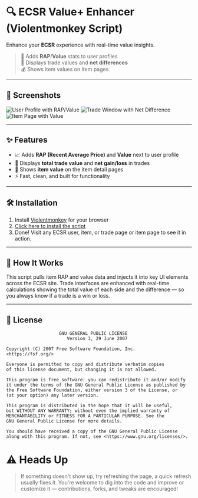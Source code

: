 # 🔍 ECSR Value+ Enhancer (Violentmonkey Script)

Enhance your **ECSR** experience with real-time value insights.

> 🎯 Adds **RAP**/**Value** stats to user profiles  
> 🔁 Displays trade values and **net differences**  
> 💰 Shows item values on item pages  

---

## 📸 Screenshots

<!-- Add your images here -->
<!-- Example: -->
![User Profile with RAP/Value](https://github.com/user-attachments/assets/86bf4f2c-9f90-4cd9-b0e0-5ba21d0feb40)
![Trade Window with Net Difference](https://github.com/user-attachments/assets/8cd4c66d-34c1-4a33-a4f6-96a214081b33)
![Item Page with Value](https://github.com/user-attachments/assets/98519208-930d-4267-bffb-844706f29f29)


---

## ✨ Features

- 📈 Adds **RAP (Recent Average Price)** and **Value** next to user profile
- 🔄 Displays **total trade value** and **net gain/loss** in trades
- 🧠 Shows **item value** on the item detail pages
- ⚡ Fast, clean, and built for functionality

---

## 🛠️ Installation

1. Install [Violentmonkey](https://violentmonkey.github.io/) for your browser
2. [Click here to install the script](https://raw.githubusercontent.com/AR-Z/RTB-ECSR/refs/heads/main/index.js) <!-- Link to your raw script -->
3. Done! Visit any ECSR user, item, or trade page or item page to see it in action.

---

## 🚀 How It Works

This script pulls item RAP and value data and injects it into key UI elements across the ECSR site. Trade interfaces are enhanced with real-time calculations showing the total value of each side and the difference — so you always know if a trade is a win or loss.

---

## 🧾 License

```text
                    GNU GENERAL PUBLIC LICENSE
                       Version 3, 29 June 2007

Copyright (C) 2007 Free Software Foundation, Inc.
<https://fsf.org/>

Everyone is permitted to copy and distribute verbatim copies
of this license document, but changing it is not allowed.

This program is free software: you can redistribute it and/or modify
it under the terms of the GNU General Public License as published by
the Free Software Foundation, either version 3 of the License, or
(at your option) any later version.

This program is distributed in the hope that it will be useful,
but WITHOUT ANY WARRANTY; without even the implied warranty of
MERCHANTABILITY or FITNESS FOR A PARTICULAR PURPOSE. See the
GNU General Public License for more details.

You should have received a copy of the GNU General Public License
along with this program. If not, see <https://www.gnu.org/licenses/>.
```
# ⚠️ Heads Up
>If something doesn't show up, try refreshing the page, a quick refresh usually fixes it.
>You're welcome to dig into the code and improve or customize it — contributions, forks, and tweaks are encouraged!


